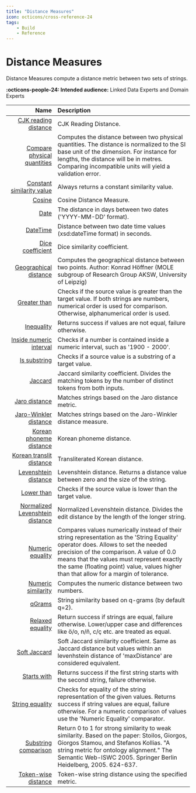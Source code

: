 ```yaml
---
title: "Distance Measures"
icon: octicons/cross-reference-24
tags:
    - Build
    - Reference
---
```

# Distance Measures
<!-- This file was generated - DO NOT CHANGE IT MANUALLY -->

Distance Measures compute a distance metric between two sets of strings.

**:octicons-people-24: Intended audience:** Linked Data Experts and Domain Experts

|         Name | Description              |
|-------------:|:-------------------------|
 | [CJK reading distance](cjkReadingDistance.md) | CJK Reading Distance. |
 | [Compare physical quantities](PhysicalQuantitiesDistance.md) | Computes the distance between two physical quantities. The distance is normalized to the SI base unit of the dimension. For instance for lengths, the distance will be in metres. Comparing incompatible units will yield a validation error. |
 | [Constant similarity value](constantDistance.md) | Always returns a constant similarity value. |
 | [Cosine](cosine.md) | Cosine Distance Measure. |
 | [Date](date.md) | The distance in days between two dates ('YYYY-MM-DD' format). |
 | [DateTime](dateTime.md) | Distance between two date time values (xsd:dateTime format) in seconds. |
 | [Dice coefficient](dice.md) | Dice similarity coefficient. |
 | [Geographical distance](wgs84.md) | Computes the geographical distance between two points. Author: Konrad Höffner (MOLE subgroup of Research Group AKSW, University of Leipzig) |
 | [Greater than](greaterThan.md) | Checks if the source value is greater than the target value. If both strings are numbers, numerical order is used for comparison. Otherwise, alphanumerical order is used. |
 | [Inequality](inequality.md) | Returns success if values are not equal, failure otherwise. |
 | [Inside numeric interval](insideNumericInterval.md) | Checks if a number is contained inside a numeric interval, such as '1900 - 2000'. |
 | [Is substring](isSubstring.md) | Checks if a source value is a substring of a target value. |
 | [Jaccard](jaccard.md) | Jaccard similarity coefficient. Divides the matching tokens by the number of distinct tokens from both inputs. |
 | [Jaro distance](jaro.md) | Matches strings based on the Jaro distance metric. |
 | [Jaro-Winkler distance](jaroWinkler.md) | Matches strings based on the Jaro-Winkler distance measure. |
 | [Korean phoneme distance](koreanPhonemeDistance.md) | Korean phoneme distance. |
 | [Korean translit distance](koreanTranslitDistance.md) | Transliterated Korean distance. |
 | [Levenshtein distance](levenshteinDistance.md) | Levenshtein distance. Returns a distance value between zero and the size of the string. |
 | [Lower than](lowerThan.md) | Checks if the source value is lower than the target value. |
 | [Normalized Levenshtein distance](levenshtein.md) | Normalized Levenshtein distance. Divides the edit distance by the length of the longer string. |
 | [Numeric equality](numericEquality.md) | Compares values numerically instead of their string representation as the 'String Equality' operator does. Allows to set the needed precision of the comparison. A value of 0.0 means that the values must represent exactly the same (floating point) value, values higher than that allow for a margin of tolerance. |
 | [Numeric similarity](num.md) | Computes the numeric distance between two numbers. |
 | [qGrams](qGrams.md) | String similarity based on q-grams (by default q=2). |
 | [Relaxed equality](relaxedEquality.md) | Return success if strings are equal, failure otherwise. Lower/upper case and differences like ö/o, n/ñ, c/ç etc. are treated as equal. |
 | [Soft Jaccard](softjaccard.md) | Soft Jaccard similarity coefficient. Same as Jaccard distance but values within an levenhstein distance of 'maxDistance' are considered equivalent. |
 | [Starts with](startsWith.md) | Returns success if the first string starts with the second string, failure otherwise. |
 | [String equality](equality.md) | Checks for equality of the string representation of the given values. Returns success if string values are equal, failure otherwise. For a numeric comparison of values use the 'Numeric Equality' comparator. |
 | [Substring comparison](substringDistance.md) | Return 0 to 1 for strong similarity to weak similarity. Based on the paper: Stoilos, Giorgos, Giorgos Stamou, and Stefanos Kollias. "A string metric for ontology alignment." The Semantic Web-ISWC 2005. Springer Berlin Heidelberg, 2005. 624-637. |
 | [Token-wise distance](tokenwiseDistance.md) | Token-wise string distance using the specified metric. |
